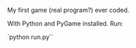 My first game (real program?) ever coded.

With Python and PyGame installed. Run:

`python run.py``


